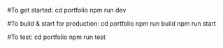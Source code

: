 #To get started:
    cd portfolio
    npm run dev

#To build & start for production:
    cd portfolio
    npm run build
    npm run start

#To test:
    cd portfolio
    npm run test

